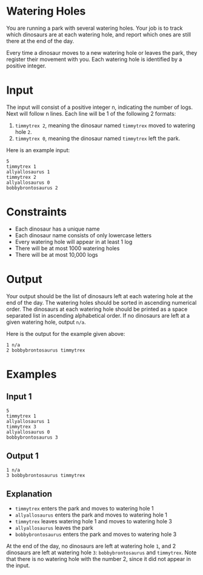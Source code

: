 # Watering Holes
You are running a park with several watering holes. Your job is to track which dinosaurs are at each watering hole, and report which ones are still there at the end of the day.

Every time a dinosaur moves to a new watering hole or leaves the park, they register their movement with you. Each watering hole is identified by a positive integer.

# Input
The input will consist of a positive integer n, indicating the number of logs. Next will follow n lines. Each line will be 1 of the following 2 formats:

1. `timmytrex 2`, meaning the dinosaur named `timmytrex` moved to watering hole `2`.
2. `timmytrex 0`, meaning the dinosaur named `timmytrex` left the park.

Here is an example input:

```
5
timmytrex 1
allyallosaurus 1
timmytrex 2
allyallosaurus 0
bobbybrontosaurus 2
```

# Constraints

* Each dinosaur has a unique name
* Each dinosaur name consists of only lowercase letters
* Every watering hole will appear in at least 1 log
* There will be at most 1000 watering holes
* There will be at most 10,000 logs

# Output
Your output should be the list of dinosaurs left at each watering hole at the end of the day. The watering holes should be sorted in ascending numerical order. The dinosaurs at each watering hole should be printed as a space separated list in ascending alphabetical order. If no dinosaurs are left at a given watering hole, output `n/a`.

Here is the output for the example given above:

```
1 n/a
2 bobbybrontosaurus timmytrex
```

# Examples

## Input 1
```
5
timmytrex 1
allyallosaurus 1
timmytrex 3
allyallosaurus 0
bobbybrontosaurus 3
```

## Output 1
```
1 n/a
3 bobbybrontosaurus timmytrex
```

## Explanation
- `timmytrex` enters the park and moves to watering hole 1
- `allyallosaurus` enters the park and moves to watering hole 1
- `timmytrex` leaves watering hole 1 and moves to watering hole 3
- `allyallosaurus` leaves the park
- `bobbybrontosaurus` enters the park and moves to watering hole 3

At the end of the day, no dinosaurs are left at watering hole `1`, and 2 dinosaurs are left at watering hole `3`: `bobbybrontosaurus` and `timmytrex`. Note that there is no watering hole with the number 2, since it did not appear in the input.
